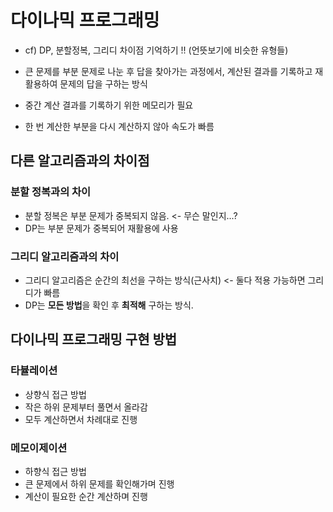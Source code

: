 # 다이나믹 프로그래밍
- cf) DP, 분할정복, 그리디 차이점 기억하기 !! (언뜻보기에 비슷한 유형들)

- 큰 문제를 부분 문제로 나눈 후 답을 찾아가는 과정에서, 계산된 결과를 기록하고 재활용하여 문제의 답을 구하는 방식
- 중간 계산 결과를 기록하기 위한 메모리가 필요
- 한 번 계산한 부분을 다시 계산하지 않아 속도가 빠름 

## 다른 알고리즘과의 차이점
### 분할 정복과의 차이
- 분할 정복은 부분 문제가 중복되지 않음. <- 무슨 말인지...?
- DP는 부분 문제가 중복되어 재활용에 사용
### 그리디 알고리즘과의 차이
- 그리디 알고리즘은 순간의 최선을 구하는 방식(근사치) <- 둘다 적용 가능하면 그리디가 빠름 
- DP는 **모든 방법**을 확인 후 **최적해** 구하는 방식. 


## 다이나믹 프로그래밍 구현 방법
### 타뷸레이션
- 상향식 접근 방법
- 작은 하위 문제부터 풀면서 올라감
- 모두 계산하면서 차례대로 진행
### 메모이제이션
- 하향식 접근 방법
- 큰 문제에서 하위 문제를 확인해가며 진행
- 계산이 필요한 순간 계산하며 진행